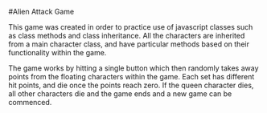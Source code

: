 #Alien Attack Game

This game was created in order to practice use of javascript classes such as class methods and class inheritance. All the characters are inherited from a main character class, and have particular methods based on their functionality within the game.

The game works by hitting a single button which then randomly takes away points from the floating characters within the game. Each set has different hit points, and die once the points reach zero. If the queen character dies, all other characters die and the game ends and a new game can be commenced. 

<!-- # alien-game

You may only use JS / CSS / HTML for this task and no frameworks or libraries. You can use sessions. The whole program should be written in one single file and may be either procedural or object oriented. It should be possible to place the file anywhere within a website and for it to be run in a browser. 

Create a simple text only game with a single button that hits a random wasp from a nest of wasps. Each time the button is pressed, a wasp is hit and its points reduced. Once its points have gone to zero the wasp dies and cannot be hit again. The screen shows the state of all the wasps after each hit. 
The game is over when all wasps have died. You should be able to start a new game once the game is over. 
You should be able to solve this in under 150 lines including comments and any more than that is a sign you have over complicated the problem. You can use basic html and css to tidy up the output, but the solution should be simple text and a button rather than any styled UI. 

You start the game with the following wasps. 

## 1 x Queen  
* 80 Hit Points  
* Loses 7 hit points every time it is hit  
* All wasps die if the queen is killed 

## 5 x Worker wasps  
* Each one starts with 68 hit points  
* Each one Loses 10 hit points each time it is hit 

## 8 x Drone wasps  
* Each starts with 60 hit points  
* Each loses 12 hit points each time it is hit.  -->